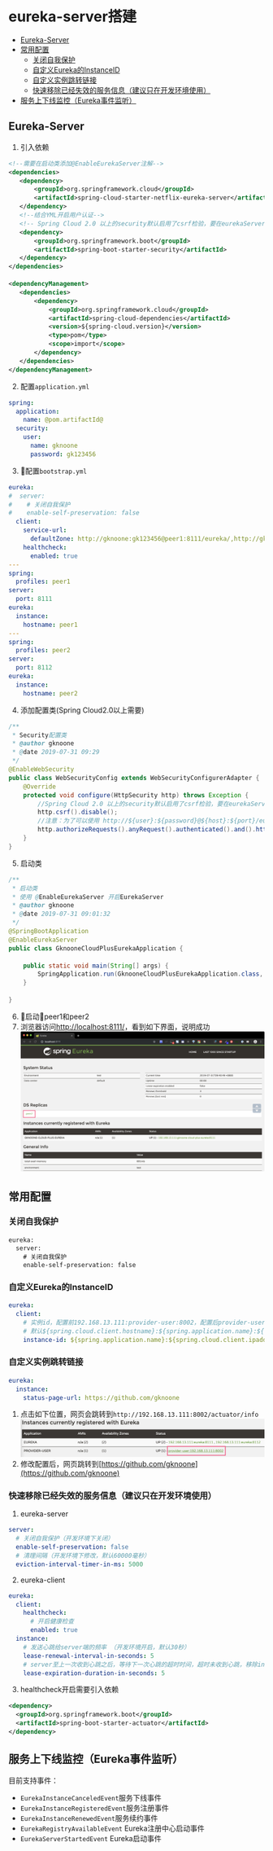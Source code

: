 # eureka-server搭建

<!-- @import "[TOC]" {cmd="toc" depthFrom=2 depthTo=6 orderedList=false} -->
<!-- code_chunk_output -->

* [Eureka-Server](#eureka-server)
* [常用配置](#常用配置)
	* [关闭自我保护](#关闭自我保护)
	* [自定义Eureka的InstanceID](#自定义eureka的instanceid)
	* [自定义实例跳转链接](#自定义实例跳转链接)
	* [快速移除已经失效的服务信息（建议只在开发环境使用）](#快速移除已经失效的服务信息建议只在开发环境使用)
* [服务上下线监控（Eureka事件监听）](#服务上下线监控eureka事件监听)

<!-- /code_chunk_output -->

## Eureka-Server
1. 引入依赖
```xml
<!--需要在启动类添加@EnableEurekaServer注解-->
<dependencies>
   <dependency>
       <groupId>org.springframework.cloud</groupId>
       <artifactId>spring-cloud-starter-netflix-eureka-server</artifactId>
   </dependency>
   <!--结合YML开启用户认证-->
   <!-- Spring Cloud 2.0 以上的security默认启用了csrf检验，要在eurekaServer端配置security的csrf检验为false-->
   <dependency>
       <groupId>org.springframework.boot</groupId>
       <artifactId>spring-boot-starter-security</artifactId>
   </dependency>
</dependencies>

<dependencyManagement>
   <dependencies>
       <dependency>
           <groupId>org.springframework.cloud</groupId>
           <artifactId>spring-cloud-dependencies</artifactId>
           <version>${spring-cloud.version}</version>
           <type>pom</type>
           <scope>import</scope>
       </dependency>
   </dependencies>
</dependencyManagement>
```
2. 配置`application.yml`
```yml
spring:
  application:
    name: @pom.artifactId@
  security:
    user:
      name: gknoone
      password: gk123456
```
3. 配置`bootstrap.yml`
```yml
eureka:
#  server:
#    # 关闭自我保护
#    enable-self-preservation: false
  client:
    service-url:
      defaultZone: http://gknoone:gk123456@peer1:8111/eureka/,http://gknoone:gk123456@peer2:8112/eureka/
    healthcheck:
      enabled: true
---
spring:
  profiles: peer1
server:
  port: 8111
eureka:
  instance:
    hostname: peer1
---
spring:
  profiles: peer2
server:
  port: 8112
eureka:
  instance:
    hostname: peer2
```
4. 添加配置类(Spring Cloud2.0以上需要)
```java
/**
 * Security配置类
 * @author gknoone
 * @date 2019-07-31 09:29
 */
@EnableWebSecurity
public class WebSecurityConfig extends WebSecurityConfigurerAdapter {
    @Override
    protected void configure(HttpSecurity http) throws Exception {
        //Spring Cloud 2.0 以上的security默认启用了csrf检验，要在eurekaServer端配置security的csrf检验为false
        http.csrf().disable();
        //注意：为了可以使用 http://${user}:${password}@${host}:${port}/eureka/ 这种方式登录,所以必须是httpBasic
        http.authorizeRequests().anyRequest().authenticated().and().httpBasic();
    }
}
```
5. 启动类
```java
/**
 * 启动类
 * 使用 @EnableEurekaServer 开启EurekaServer
 * @author gknoone
 * @date 2019-07-31 09:01:32
 */
@SpringBootApplication
@EnableEurekaServer
public class GknooneCloudPlusEurekaApplication {

    public static void main(String[] args) {
        SpringApplication.run(GknooneCloudPlusEurekaApplication.class, args);
    }

}
```
6. 启动peer1和peer2
7. 浏览器访问[http://localhost:8111/](http://localhost:8111/)，看到如下界面，说明成功
![](assets/markdown-img-paste-20190731104050878.png)

## 常用配置
### 关闭自我保护
```properties
eureka:
  server:
    # 关闭自我保护
    enable-self-preservation: false
```
### 自定义Eureka的InstanceID
```yml
eureka:
  client:
    # 实例id，配置前192.168.13.111:provider-user:8002，配置后provider-user:192.168.13.111:8002
    # 默认${spring.cloud.client.hostname}:${spring.application.name}:${spring.application.instance_id}:${server.port}
    instance-id: ${spring.application.name}:${spring.cloud.client.ipaddress}:${server.port}
```
### 自定义实例跳转链接
```yml
eureka:
  instance:
    status-page-url: https://github.com/gknoone
```
1. 点击如下位置，网页会跳转到`http://192.168.13.111:8002/actuator/info`
![](assets/markdown-img-paste-20190731162906886.png)
2. 修改配置后，网页跳转到[https://github.com/gknoone](https://github.com/gknoone)

### 快速移除已经失效的服务信息（建议只在开发环境使用）
1. eureka-server
```yml
server:
  # 关闭自我保护（开发环境下关闭）
  enable-self-preservation: false
  # 清理间隔（开发环境下修改，默认60000毫秒）
  eviction-interval-timer-in-ms: 5000
```
2. eureka-client
```yml
eureka:
  client:
    healthcheck:
      # 开启健康检查
      enabled: true
  instance:
    # 发送心跳给server端的频率 （开发环境开启，默认30秒）
    lease-renewal-interval-in-seconds: 5
    # server至上一次收到心跳之后，等待下一次心跳的超时时间，超时未收到心跳，移除instance （开发环境开启，默认90秒）
    lease-expiration-duration-in-seconds: 5
```
3. healthcheck开启需要引入依赖
```xml
<dependency>
  <groupId>org.springframework.boot</groupId>
  <artifactId>spring-boot-starter-actuator</artifactId>
</dependency>
```
## 服务上下线监控（Eureka事件监听）
目前支持事件：
- `EurekaInstanceCanceledEvent`服务下线事件
- `EurekaInstanceRegisteredEvent`服务注册事件
- `EurekaInstanceRenewedEvent`服务续约事件
- `EurekaRegistryAvailableEvent` Eureka注册中心启动事件
- `EurekaServerStartedEvent` Eureka启动事件
